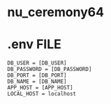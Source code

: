 # nu_ceremony64

# .env FILE

```shell
DB_USER = [DB_USER]
DB_PASSWORD = [DB_PASSWORD]
DB_PORT = [DB_PORT]
DB_NAME = [DB_NAME]
APP_HOST = [APP_HOST]
LOCAL_HOST = localhost
```
